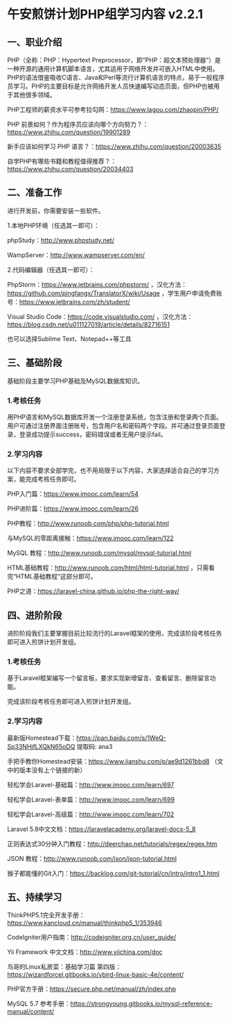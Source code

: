 # 午安煎饼计划PHP组学习内容 v2.2.1

## 一、职业介绍

PHP（全称：PHP：Hypertext Preprocessor，即“PHP：超文本预处理器”）是一种开源的通用计算机脚本语言，尤其适用于网络开发并可嵌入HTML中使用。PHP的语法借鉴吸收C语言、Java和Perl等流行计算机语言的特点，易于一般程序员学习。PHP的主要目标是允许网络开发人员快速编写动态页面，但PHP也被用于其他很多领域。

PHP工程师的薪资水平可参考拉勾网：https://www.lagou.com/zhaopin/PHP/

PHP 前景如何？作为程序员应该向哪个方向努力？：https://www.zhihu.com/question/19901289

新手应该如何学习 PHP 语言？：https://www.zhihu.com/question/20003635

自学PHP有哪些书籍和教程值得推荐？：https://www.zhihu.com/question/20034403

## 二、准备工作

进行开发前，你需要安装一些软件。

1.本地PHP环境（任选其一即可）：

phpStudy：http://www.phpstudy.net/

WampServer：http://www.wampserver.com/en/

2.代码编辑器（任选其一即可）：

PhpStorm：https://www.jetbrains.com/phpstorm/ ，汉化方法：https://github.com/pingfangx/TranslatorX/wiki/Usage ，学生用户申请免费账号：https://www.jetbrains.com/zh/student/

Visual Studio Code：https://code.visualstudio.com/ ，汉化方法：https://blog.csdn.net/u011127019/article/details/82716151

也可以选择Sublime Text、Notepad++等工具

## 三、基础阶段

基础阶段主要学习PHP基础及MySQL数据库知识。

### 1.考核任务

用PHP语言和MySQL数据库开发一个注册登录系统，包含注册和登录两个页面。用户可通过注册界面注册账号，包含用户名和密码两个字段。并可通过登录页面登录，登录成功提示success，密码错误或者无用户提示fail。

### 2.学习内容

以下内容不要求全部学完，也不用局限于以下内容，大家选择适合自己的学习方案，能完成考核任务即可。

PHP入门篇：https://www.imooc.com/learn/54

PHP进阶篇：https://www.imooc.com/learn/26

PHP教程：http://www.runoob.com/php/php-tutorial.html

与MySQL的零距离接触：https://www.imooc.com/learn/122

MySQL 教程：http://www.runoob.com/mysql/mysql-tutorial.html

HTML基础教程：http://www.runoob.com/html/html-tutorial.html ，只需看完“HTML基础教程“这部分即可。

PHP之道：https://laravel-china.github.io/php-the-right-way/

## 四、进阶阶段

进阶阶段我们主要掌握目前比较流行的Laravel框架的使用，完成该阶段考核任务即可进入煎饼计划开发组。

### 1.考核任务

基于Laravel框架编写一个留言板，要求实现新增留言、查看留言、删除留言功能。

完成该阶段考核任务即可进入煎饼计划开发组。

### 2.学习内容

最新版Homestead下载：https://pan.baidu.com/s/1WeQ-Sp33NHjfLXQkN65oDQ 提取码: ana3 

手把手教你Homestead安装：https://www.jianshu.com/p/ae9d1261bbd8 （文中的版本没有上个链接的新）

轻松学会Laravel-基础篇：http://www.imooc.com/learn/697

轻松学会Laravel-表单篇：http://www.imooc.com/learn/699

轻松学会Laravel-高级篇：http://www.imooc.com/learn/702

Laravel 5.8中文文档：https://laravelacademy.org/laravel-docs-5_8

正则表达式30分钟入门教程：http://deerchao.net/tutorials/regex/regex.htm

JSON 教程：http://www.runoob.com/json/json-tutorial.html

猴子都能懂的Git入门：https://backlog.com/git-tutorial/cn/intro/intro1_1.html

## 五、持续学习

ThinkPHP5.1完全开发手册：https://www.kancloud.cn/manual/thinkphp5_1/353946

CodeIgniter用户指南：http://codeigniter.org.cn/user_guide/

Yii Framework 中文文档：http://www.yiichina.com/doc

鸟哥的Linux私房菜：基础学习篇 第四版：https://wizardforcel.gitbooks.io/vbird-linux-basic-4e/content/

PHP官方手册：https://secure.php.net/manual/zh/index.php

MySQL 5.7 参考手册：https://strongyoung.gitbooks.io/mysql-reference-manual/content/

